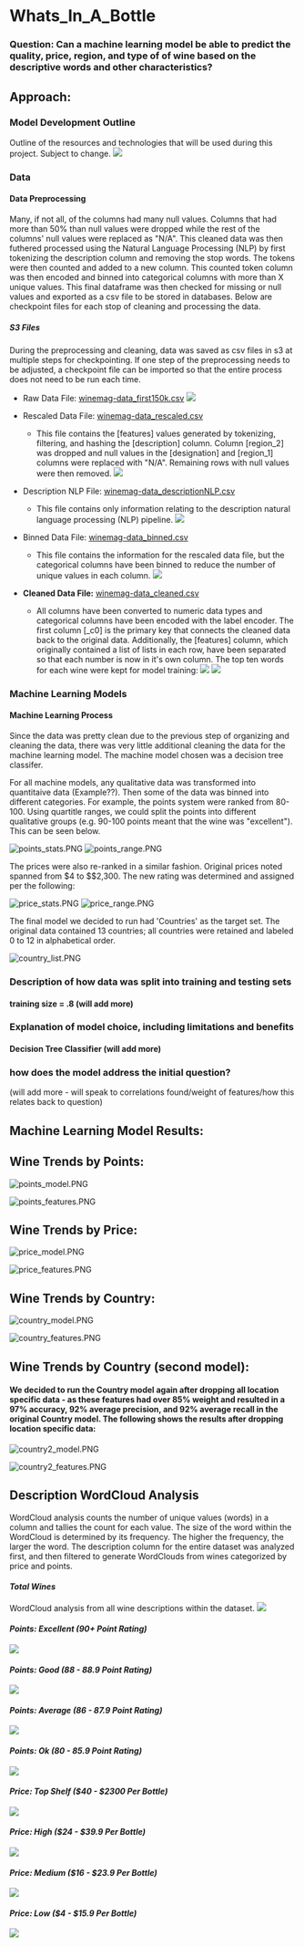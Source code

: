 # Whats_In_A_Bottle

### Question: Can a machine learning model be able to predict the quality, price, region, and type of of wine based on the descriptive words and other characteristics? 

## Approach: 

### Model Development Outline
Outline of the resources and technologies that will be used during this project. Subject to change.
![](Resources/Images/outline.png)

### Data
#### Data Preprocessing 

Many, if not all, of the columns had many null values. Columns that had more than 50% than null values were dropped while the rest of the columns' null values were replaced as "N/A". This cleaned data was then futhered processed using the Natural Language Processing (NLP) by first tokenizing the description column and removing the stop words. The tokens were then counted and added to a new column. This counted token column was then encoded and binned into categorical columns with more than X unique values. This final dataframe was then checked for missing or null values and exported as a csv file to be stored in databases. Below are checkpoint files for each stop of cleaning and processing the data. 

##### S3 Files
During the preprocessing and cleaning, data was saved as csv files in s3 at multiple steps for checkpointing. If one step of the preprocessing needs to be adjusted, a checkpoint file can be imported so that the entire process does not need to be run each time. 

* Raw Data File: [winemag-data_first150k.csv](https://whats-in-a-bottle.s3-us-west-1.amazonaws.com/winemag-data_first150k.csv)
    ![](Resources/Images/raw_df.png)

* Rescaled Data File: [winemag-data_rescaled.csv](https://whats-in-a-bottle.s3-us-west-1.amazonaws.com/winemag-data_rescaled.csv)
    * This file contains the [features] values generated by tokenizing, filtering, and hashing the [description] column. Column [region_2] was dropped and null values in the [designation] and [region_1] columns were replaced with "N/A". Remaining rows with null values were then removed.
    ![](Resources/Images/rescaled_df.png)

* Description NLP File: [winemag-data_descriptionNLP.csv](https://whats-in-a-bottle.s3-us-west-1.amazonaws.com/winemag-data_descriptionNLP.csv)
    * This file contains only information relating to the description natural language processing (NLP) pipeline.
    ![](Resources/Images/descriptionNLP.png)

* Binned Data File: [winemag-data_binned.csv](https://whats-in-a-bottle.s3-us-west-1.amazonaws.com/winemag-data_binned.csv)
    * This file contains the information for the rescaled data file, but the categorical columns have been binned to reduce the number of unique values in each column.
    ![](Resources/Images/binned_df.png)

* **Cleaned Data File:** [winemag-data_cleaned.csv](https://whats-in-a-bottle.s3-us-west-1.amazonaws.com/winemag-data_cleaned_primaryKey.csv)
    * All columns have been converted to numeric data types and categorical columns have been encoded with the label encoder. The first column [_c0] is the primary key that connects the cleaned data back to the original data. Additionally, the [features] column, which originally contained a list of lists in each row, have been separated so that each number is now in it's own column. The top ten words for each wine were kept for model training:
    ![](Resources/Images/cleaned_df.png)
    ![](Resources/Images/cleaned_dtypes.png)
    
### Machine Learning Models
#### Machine Learning Process 

Since the data was pretty clean due to the previous step of organizing and cleaning the data, there was very little additional cleaning the data for the machine learning model. The machine model chosen was a decision tree classifer. 

For all machine models, any qualitative data was transformed into quantitaive data (Example??). Then some of the data was binned into different categories. For example, the points system were ranked from 80-100. Using quartitle ranges, we could split the points into different qualitative groups (e.g. 90-100 points meant that the wine was "excellent"). This can be seen below. 

![points_stats.PNG](Resources/points_stats.PNG)
![points_range.PNG](Resources/points_range.PNG)

The prices were also re-ranked in a similar fashion.  Original prices noted spanned from $4 to $$2,300.  The new rating was determined and assigned per the following:

![price_stats.PNG](Resources/price_stats.PNG)
![price_range.PNG](Resources/price_range.PNG)

The final model we decided to run had 'Countries' as the target set.  The original data contained 13 countries; all countries were retained and labeled 0 to 12 in alphabetical order.  

![country_list.PNG](Resources/country_list.PNG)

### Description of how data was split into training and testing sets
#### training size = .8 (will add more)

### Explanation of model choice, including limitations and benefits
#### Decision Tree Classifier (will add more)

### how does the model address the initial question?
(will add more - will speak to correlations found/weight of features/how this relates back to question)

## Machine Learning Model Results:

## Wine Trends by Points:
![points_model.PNG](Resources/points_model.PNG)

![points_features.PNG](Resources/points_features.PNG)

## Wine Trends by Price:
![price_model.PNG](Resources/price_model.PNG)

![price_features.PNG](Resources/price_features.PNG)

## Wine Trends by Country:
![country_model.PNG](Resources/country_model.PNG)

![country_features.PNG](Resources/country_features.PNG)

## Wine Trends by Country (second model):
#### We decided to run the Country model again after dropping all location specific data - as these features had over 85% weight and resulted in a 97% accuracy, 92% average precision, and 92% average recall in the original Country model. The following shows the results after dropping location specific data:
![country2_model.PNG](Resources/country2_model.PNG)

![country2_features.PNG](Resources/country2_features.PNG)

    

## Description WordCloud Analysis
WordCloud analysis counts the number of unique values (words) in a column and tallies the count for each value. The size of the word within the WordCloud is determined by its frequency. The higher the frequency, the larger the word. The description column for the entire dataset was analyzed first, and then filtered to generate WordClouds from wines categorized by price and points. 

#### *Total Wines*
WordCloud analysis from all wine descriptions within the dataset.
![](Resources/Images/WordClouds/WordCloud_total.png)

#### *Points: Excellent (90+ Point Rating)*
![](Resources/Images/WordClouds/WordCloud_points_excellent.png)

#### *Points: Good (88 - 88.9 Point Rating)*
![](Resources/Images/WordClouds/WordCloud_points_good.png)

#### *Points: Average (86 - 87.9 Point Rating)*
![](Resources/Images/WordClouds/WordCloud_points_average.png)

#### *Points: Ok (80 - 85.9 Point Rating)*
![](Resources/Images/WordClouds/WordCloud_points_ok.png)

#### *Price: Top Shelf ($40 - $2300 Per Bottle)*
![](Resources/Images/WordClouds/WordCloud_price_topshelf.png)

#### *Price: High ($24 - $39.9 Per Bottle)*
![](Resources/Images/WordClouds/WordCloud_price_high.png)

#### *Price: Medium ($16 - $23.9 Per Bottle)*
![](Resources/Images/WordClouds/WordCloud_price_medium.png)

#### *Price: Low ($4 - $15.9 Per Bottle)*
![](Resources/Images/WordClouds/WordCloud_price_low.png)


